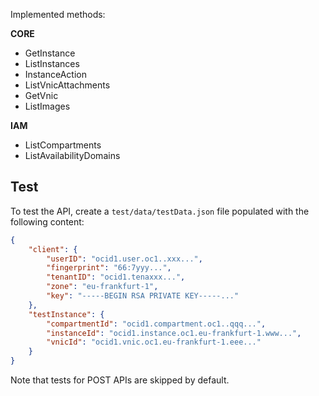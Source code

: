 Implemented methods:

**CORE**

- GetInstance  
- ListInstances  
- InstanceAction
- ListVnicAttachments
- GetVnic
- ListImages

**IAM**

- ListCompartments
- ListAvailabilityDomains


## Test

To test the API, create a `test/data/testData.json` file populated with the following content:

```json
{
    "client": {
        "userID": "ocid1.user.oc1..xxx...",
        "fingerprint": "66:7yyy...",
        "tenantID": "ocid1.tenaxxx...",
        "zone": "eu-frankfurt-1",
        "key": "-----BEGIN RSA PRIVATE KEY-----..."
    },
    "testInstance": {
        "compartmentId": "ocid1.compartment.oc1..qqq...",
        "instanceId": "ocid1.instance.oc1.eu-frankfurt-1.www...",
        "vnicId": "ocid1.vnic.oc1.eu-frankfurt-1.eee..."
    }
}
```

Note that tests for POST APIs are skipped by default.
